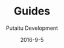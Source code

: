 ---
title: Guides
sections:
    -
        template: banner
        text: "# Guides\nLearn how to get along with HashBrown"
        image: be7ce5f796dbe85a23c1ff105f1a082fb229da2f
    -
        template: richTextSection
        text: "[Getting started with the CMS](/guides/getting-started-cms)  \n[Getting started with the dashboard](/guides/getting-started-dashboard)"
meta:
    id: bf70856caed6633b734d5b0e7b61a651305571f1
    parentId: ""
    language: en
date: '2016-9-5'
author: 'Putaitu Development'
permalink: /guides/
layout: sectionPage
---